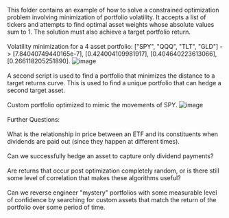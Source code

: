 This folder contains an example of how to solve a constrained optimization problem involving minimization of portfolio volatility. It accepts a list of tickers and attempts to find optimal asset weights whose absolute values sum to 1. The solution must also achieve a target portfolio return.
</br>
</br>
Volatility minimization for a 4 asset portfolio: ["SPY", "QQQ", "TLT", "GLD"] -> [7.84040749440165e-7], [0.424004109981917], [0.404640223613066], [0.266118205251890].
![image](https://user-images.githubusercontent.com/102199762/212568761-cfc64cd0-1876-4e41-b383-2d7058ad06f0.png)
</br>
</br>
A second script is used to find a portfolio that minimizes the distance to a target returns curve. This is used to find a unique portfolio that can hedge a second target asset.
</br>
</br>
Custom portfolio optimized to mimic the movements of SPY.
![image](https://user-images.githubusercontent.com/102199762/212568960-1b6ea9d8-c439-45ad-9b5b-6e0b06610600.png)
</br>
</br>
Further Questions:
</br>
</br>
What is the relationship in price between an ETF and its constituents when dividends are paid out (since they happen at different times).
</br>
</br>
Can we successfully hedge an asset to capture only dividend payments?
</br>
</br>
Are returns that occur post optimization completely random, or is there still some level of correlation that makes these algorithms useful?
</br>
</br>
Can we reverse engineer "mystery" portfolios with some measurable level of confidence by searching for custom assets that match the return of the portfolio over some period of time. 
